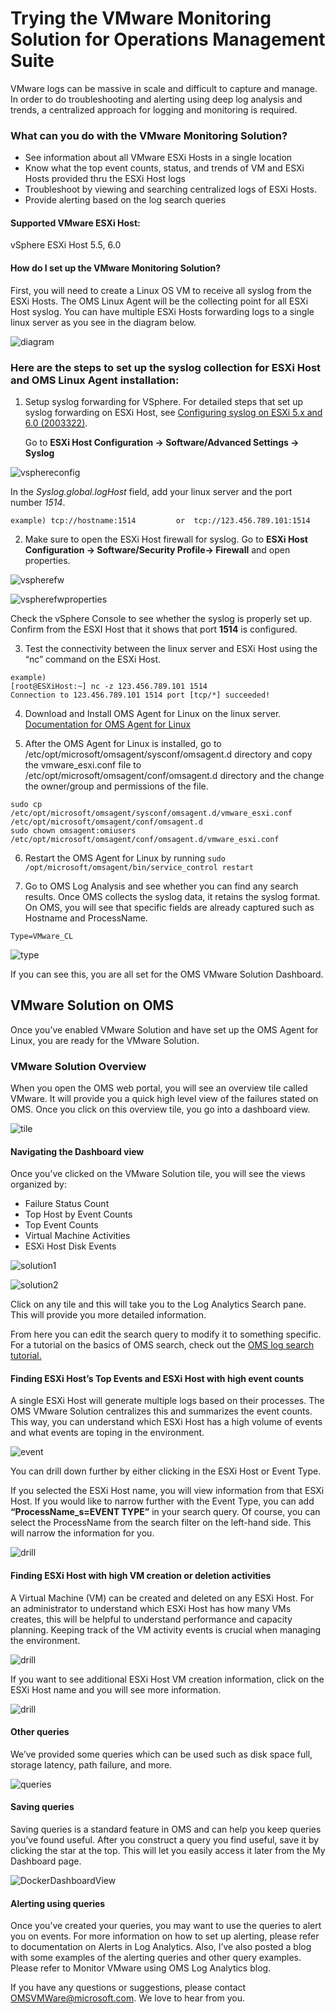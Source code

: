 # Trying the VMware Monitoring Solution for Operations Management Suite
 
 VMware logs can be massive in scale and difficult to capture and manage. In order to do troubleshooting and alerting using deep log analysis and trends, a centralized approach for logging and monitoring is required.  

### What can you do with the VMware Monitoring Solution?  
 - See information about all VMware ESXi Hosts in a single location 
 - Know what the top event counts, status, and trends of VM and ESXi Hosts provided thru the ESXi Host logs 
 - Troubleshoot by viewing and searching centralized logs of ESXi Hosts.  
 - Provide alerting based on the log search queries  
  
#### Supported VMware ESXi Host:  
  vSphere ESXi Host 5.5, 6.0 
   
#### How do I set up the VMware Monitoring Solution?  
   First, you will need to create a Linux OS VM to receive all syslog from the ESXi Hosts. The OMS Linux Agent will be the collecting point for all ESXi Host syslog. You can have multiple ESXi Hosts forwarding logs to a single linux server as you see in the diagram below.  

   ![diagram](https://github.com/Microsoft/OMS-Agent-for-Linux/blob/master/docs/pictures/VMwarePics/diagram.png?raw=true)

### Here are the steps to set up the syslog collection for ESXi Host and OMS Linux Agent installation:

1. Setup syslog forwarding for VSphere. For detailed steps that set up syslog forwarding on ESXi Host, see [Configuring syslog on ESXi 5.x and 6.0 (2003322)](https://kb.vmware.com/selfservice/microsites/search.do?language=en_US&cmd=displayKC&externalId=2003322).

    Go to **ESXi Host Configuration -> Software/Advanced Settings -> Syslog**

![vsphereconfig](https://github.com/Microsoft/OMS-Agent-for-Linux/blob/master/docs/pictures/VMwarePics/vsphere1.png?raw=true)

In the *Syslog.global.logHost* field, add your linux server and the port number *1514*. 

```example) tcp://hostname:1514 		or 	tcp://123.456.789.101:1514```


2. Make sure to open the ESXi Host firewall for syslog. 
  Go to **ESXi Host Configuration -> Software/Security Profile-> Firewall** and open properties. 

![vspherefw](https://github.com/Microsoft/OMS-Agent-for-Linux/blob/master/docs/pictures/VMwarePics/vsphere2.png?raw=true)

![vspherefwproperties](https://github.com/Microsoft/OMS-Agent-for-Linux/blob/master/docs/pictures/VMwarePics/vsphere3.png?raw=true)

Check the vSphere Console to see whether the syslog is properly set up. Confirm from the ESXI Host that it shows that port **1514** is configured. 



3. Test the connectivity between the linux server and ESXi Host using the “nc” command on the ESXi Host. 

```
example) 
[root@ESXiHost:~] nc -z 123.456.789.101 1514
Connection to 123.456.789.101 1514 port [tcp/*] succeeded!
``` 


4.	Download and Install OMS Agent for Linux on the linux server. 
[Documentation for OMS Agent for Linux](https://github.com/Microsoft/OMS-Agent-for-Linux)

5. 	After the OMS Agent for Linux is installed, go to /etc/opt/microsoft/omsagent/sysconf/omsagent.d directory and copy the vmware_esxi.conf file to /etc/opt/microsoft/omsagent/conf/omsagent.d directory and the change the owner/group and permissions of the file. 

``` 
sudo cp /etc/opt/microsoft/omsagent/sysconf/omsagent.d/vmware_esxi.conf /etc/opt/microsoft/omsagent/conf/omsagent.d
sudo chown omsagent:omiusers /etc/opt/microsoft/omsagent/conf/omsagent.d/vmware_esxi.conf
``` 

6. Restart the OMS Agent for Linux by running 
```sudo /opt/microsoft/omsagent/bin/service_control restart```


7.	Go to OMS Log Analysis and see whether you can find any search results.  Once OMS collects the syslog data, it retains the syslog format. On OMS, you will see that specific fields are already captured such as Hostname and ProcessName. 
 
`Type=VMware_CL`


![type](https://github.com/Microsoft/OMS-Agent-for-Linux/blob/master/docs/pictures/VMwarePics/type.png?raw=true)

If you can see this, you are all set for the OMS VMware Solution Dashboard.  


## VMware Solution on OMS 
Once you’ve enabled VMware Solution and have set up the OMS Agent for Linux, you are ready for the VMware Solution. 

### VMware Solution Overview
When you open the OMS web portal, you will see an overview tile called VMware. It will provide you a quick high level view of the failures stated on OMS. Once you click on this overview tile, you go into a dashboard view. 

![tile](https://github.com/Microsoft/OMS-Agent-for-Linux/blob/master/docs/pictures/VMwarePics/tile.PNG?raw=true)

#### Navigating the Dashboard view
Once you’ve clicked on the VMware Solution tile, you will see the views organized by: 
- Failure Status Count
- Top Host by Event Counts
- Top Event Counts
- Virtual Machine Activities
- ESXi Host Disk Events


![solution1](https://github.com/Microsoft/OMS-Agent-for-Linux/blob/master/docs/pictures/VMwarePics/SolutionView1-1.PNG?raw=true)

![solution2](https://github.com/Microsoft/OMS-Agent-for-Linux/blob/master/docs/pictures/VMwarePics/SolutionView1-2.PNG?raw=true)

Click on any tile and this will take you to the Log Analytics Search pane. This will provide you more detailed information. 

From here you can edit the search query to modify it to something specific. For a tutorial on the basics of OMS search, check out the [OMS log search tutorial.](https://azure.microsoft.com/documentation/articles/log-analytics-log-searches/)

#### Finding ESXi Host’s Top Events and ESXi Host with high event counts
A single ESXi Host will generate multiple logs based on their processes. The OMS VMware Solution centralizes this and summarizes the event counts. This way, you can understand which ESXi Host has a high volume of events and what events are toping in the environment. 

![event](https://github.com/Microsoft/OMS-Agent-for-Linux/blob/master/docs/pictures/VMwarePics/Events.PNG?raw=true)

You can drill down further by either clicking in the ESXi Host or Event Type. 

If you selected the ESXi Host name, you will view information from that ESXi Host. If you would like to narrow further with the Event Type, you can add **“ProcessName_s=EVENT TYPE”** in your search query. Of course, you can select the ProcessName from the search filter on the left-hand side.  This will narrow the information for you. 


![drill](https://github.com/Microsoft/OMS-Agent-for-Linux/blob/master/docs/pictures/VMwarePics/eventhostdrilldown.PNG?raw=true)

#### Finding ESXi Host with high VM creation or deletion activities
A Virtual Machine (VM) can be created and deleted on any ESXi Host. For an administrator to understand which ESXi Host has how many VMs creates, this will be helpful to understand performance and capacity planning. Keeping track of the VM activity events is crucial when managing the environment. 

![drill](https://github.com/Microsoft/OMS-Agent-for-Linux/blob/master/docs/pictures/VMwarePics/VM%20Activities1.PNG?raw=true)

If you want to see additional ESXi Host VM creation information, click on the ESXi Host name and you will see more information. 

![drill](https://github.com/Microsoft/OMS-Agent-for-Linux/blob/master/docs/pictures/VMwarePics/CreateVM.PNG?raw=true)

#### Other queries 
We’ve provided some queries which can be used such as disk space full, storage latency, path failure, and more. 

![queries](https://github.com/Microsoft/OMS-Agent-for-Linux/blob/master/docs/pictures/VMwarePics/Queries.PNG?raw=true)

#### Saving queries
Saving queries is a standard feature in OMS and can help you keep queries you’ve found useful. 
After you construct a query you find useful, save it by clicking the star at the top. This will let you easily access it later from the My Dashboard page.

![DockerDashboardView](https://github.com/Microsoft/OMS-Agent-for-Linux/blob/master/docs/pictures/DockerPics/DockerDashboardView.png?raw=true)

#### Alerting using queries
Once you’ve created your queries, you may want to use the queries to alert you on events. For more information on how to set up alerting, please refer to documentation on Alerts in Log Analytics. 
Also, I’ve also posted a blog with some examples of the alerting queries and other query examples. Please refer to Monitor VMware using OMS Log Analytics blog. 

If you have any questions or suggestions, please contact OMSVMWare@microsoft.com. We love to hear from you. 
